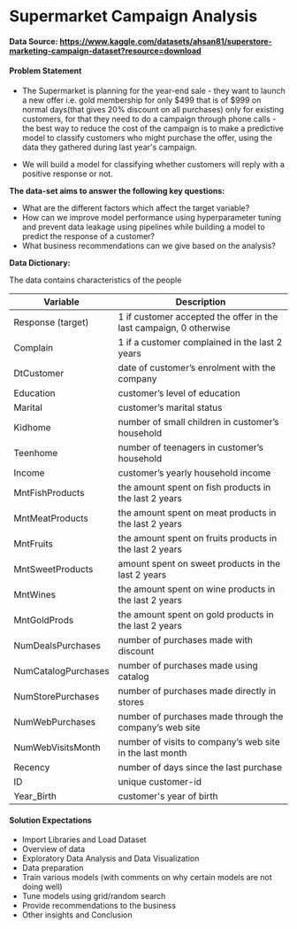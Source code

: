 # Supermarket Campaign Analysis
#### Data Source: https://www.kaggle.com/datasets/ahsan81/superstore-marketing-campaign-dataset?resource=download

#### Problem Statement
* The Supermarket is planning for the year-end sale - they want to launch a new offer i.e. gold membership for only $499 that is of $999 on normal days(that gives 20% discount on all purchases) only for existing customers, for that they need to do a campaign through phone calls - the best way to reduce the cost of the campaign is to make a predictive model to classify customers who might purchase the offer, using the data they gathered during last year's campaign.


* We will build a model for classifying whether customers will reply with a positive response or not.


**The data-set aims to answer the following key questions:**
* What are the different factors which affect the target variable?
* How can we improve model performance using hyperparameter tuning and prevent data leakage using pipelines while building a model to predict the response of a customer? 
* What business recommendations can we give based on the analysis?

**Data Dictionary:**

The data contains characteristics of the people

| Variable            | Description                                                        |
|---------------------|--------------------------------------------------------------------|
| Response (target)   | 1 if customer accepted the offer in the last campaign, 0 otherwise |
| Complain            | 1 if a customer complained in the last 2 years                     |
| DtCustomer          | date of customer’s enrolment with the company                      |
| Education           | customer’s level of education                                      |
| Marital             | customer’s marital status                                          |
| Kidhome             | number of small children in customer’s household                   |
| Teenhome            | number of teenagers in customer’s household                        |
| Income              | customer’s yearly household income                                 |
| MntFishProducts     | the amount spent on fish products in the last 2 years              |
| MntMeatProducts     | the amount spent on meat products in the last 2 years              |
| MntFruits           | the amount spent on fruits products in the last 2 years            |
| MntSweetProducts    | amount spent on sweet products in the last 2 years                 |
| MntWines            | the amount spent on wine products in the last 2 years              |
| MntGoldProds        | the amount spent on gold products in the last 2 years              |
| NumDealsPurchases   | number of purchases made with discount                             |
| NumCatalogPurchases | number of purchases made using catalog                             |
| NumStorePurchases   | number of purchases made directly in stores                        |
| NumWebPurchases     | number of purchases made through the company’s web site            |
| NumWebVisitsMonth   | number of visits to company’s web site in the last month           |
| Recency            | number of days since the last purchase                             |
| ID         | unique customer-id                                                 |
| Year_Birth          | customer's year of birth                                           |

#### Solution Expectations

* Import Libraries and Load Dataset
* Overview of data
* Exploratory Data Analysis and Data Visualization
* Data preparation
* Train various models (with comments on why certain models are not doing well)
* Tune models using grid/random search
* Provide recommendations to the business
* Other insights and Conclusion


